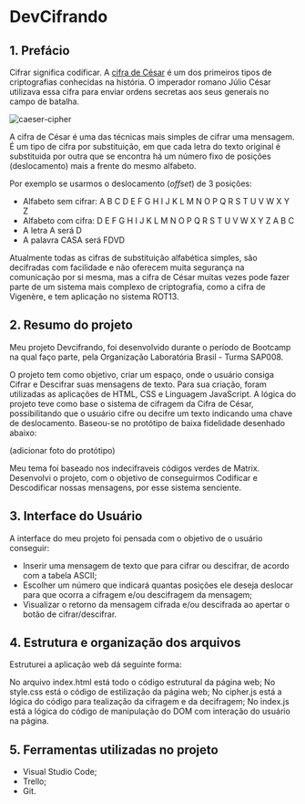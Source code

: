 # DevCifrando

## 1. Prefácio

Cifrar significa codificar. A [cifra de César](https://pt.wikipedia.org/wiki/Cifra_de_C%C3%A9sar)
é um dos primeiros tipos de criptografias conhecidas na história.
O imperador romano Júlio César utilizava essa cifra para enviar
ordens secretas aos seus generais no campo de batalha.

![caeser-cipher](https://user-images.githubusercontent.com/11894994/60990999-07ffdb00-a320-11e9-87d0-b7c291bc4cd1.png)

A cifra de César é uma das técnicas mais simples de cifrar uma mensagem. É um
tipo de cifra por substituição, em que cada letra do texto original é
substituida por outra que se encontra há um número fixo de posições
(deslocamento) mais a frente do mesmo alfabeto.

Por exemplo se usarmos o deslocamento (_offset_) de 3 posições:

* Alfabeto sem cifrar: A B C D E F G H I J K L M N O P Q R S T U V W X Y Z
* Alfabeto com cifra:  D E F G H I J K L M N O P Q R S T U V W X Y Z A B C
* A letra A será D
* A palavra CASA será FDVD

Atualmente todas as cifras de substituição alfabética simples, são decifradas
com facilidade e não oferecem muita segurança na comunicação por si mesma,
mas a cifra de César muitas vezes pode fazer parte de um sistema
mais complexo de criptografia, como
a cifra de Vigenère, e tem aplicação no sistema ROT13.

## 2. Resumo do projeto

Meu projeto Devcifrando, foi desenvolvido durante o período de Bootcamp na qual faço parte, pela Organização Laboratória Brasil - Turma SAP008.

O projeto tem como objetivo, criar um espaço, onde o usuário consiga Cifrar e Descifrar suas mensagens de texto. Para sua criação, foram utilizadas as aplicações de HTML, CSS e Linguagem JavaScript. A lógica do projeto teve como base o sistema de cifragem da Cifra de César, possibilitando que o usuário cifre ou decifre um texto indicando uma chave de deslocamento. Baseou-se no protótipo de baixa fidelidade desenhado abaixo:

(adicionar foto do protótipo)

Meu tema foi baseado nos indecifraveis códigos verdes de Matrix. Desenvolvi o projeto, com o objetivo de conseguirmos Codificar e Descodificar nossas mensagens, por esse sistema senciente. 

## 3. Interface do Usuário

A interface do meu projeto foi pensada com o objetivo de o usuário conseguir:

- Inserir uma mensagem de texto que para cifrar ou descifrar, de acordo com a tabela ASCII;
- Escolher um número que indicará quantas posições ele deseja deslocar para que ocorra a cifragem e/ou descifragem da mensagem;
- Visualizar o retorno da mensagem cifrada e/ou descifrada ao apertar o botão de cifrar/descifrar.

## 4. Estrutura e organização dos arquivos

Estruturei a aplicação web dá seguinte forma:

No arquivo index.html  está todo o código estrutural da página web;
No style.css está o código de estilização da página web;
No cipher.js está a lógica do código para tealização da cifragem e da decifragem;
No index.js está a lógica do código de manipulação do DOM com interação do usuário na página.

## 5. Ferramentas utilizadas no projeto
 
- Visual Studio Code;
- Trello;
- Git.
